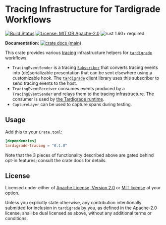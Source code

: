 # Tracing Infrastructure for Tardigrade Workflows

[![Build Status](https://github.com/slowli/tardigrade/workflows/CI/badge.svg?branch=main)](https://github.com/slowli/tardigrade/actions)
[![License: MIT OR Apache-2.0](https://img.shields.io/badge/License-MIT%2FApache--2.0-blue)](https://github.com/slowli/tardigrade#license)
![rust 1.60+ required](https://img.shields.io/badge/rust-1.60+-blue.svg?label=Required%20Rust)

**Documentation:**
[![crate docs (main)](https://img.shields.io/badge/main-yellow.svg?label=docs)](https://slowli.github.io/tardigrade/tardigrade_tracing/)

This crate provides various [tracing] infrastructure helpers for [`tardigrade`]
workflows.

- `TracingEventSender` is a tracing [`Subscriber`] that converts tracing events
  into (de)serializable presentation that can be sent elsewhere using a customizable hook.
  The [`tardigrade`] client library uses this subscriber to send tracing events to the host.
- `TracingEventReceiver` consumes events produced by a `TracingEventSender` and relays them
  to the tracing infrastructure. The consumer is used by [the Tardigrade runtime].
- `CaptureLayer` can be used to capture spans during testing.

## Usage

Add this to your `Crate.toml`:

```toml
[dependencies]
tardigrade-tracing = "0.1.0"
```

Note that the 3 pieces of functionality described above are gated behind opt-in features;
consult the crate docs for details.

## License

Licensed under either of [Apache License, Version 2.0](LICENSE-APACHE)
or [MIT license](LICENSE-MIT) at your option.

Unless you explicitly state otherwise, any contribution intentionally submitted
for inclusion in `tardigrade` by you, as defined in the Apache-2.0 license,
shall be dual licensed as above, without any additional terms or conditions.

[`tardigrade`]: https://crates.io/crates/tardigrade
[tracing]: https://docs.rs/tracing/0.1/tracing
[`Subscriber`]: https://docs.rs/tracing-core/0.1/tracing_core/trait.Subscriber.html
[the Tardigrade runtime]: https://crates.io/crates/tardigrade-rt
